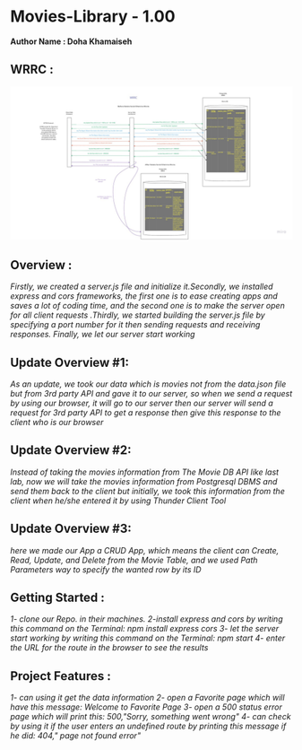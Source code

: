 # Movies-Library - 1.00

**Author Name : Doha Khamaiseh**

## WRRC :
![This is an image](./WRRC4.jpg)

## Overview :
  *Firstly, we created a server.js file and initialize it.Secondly, we installed express and cors frameworks, the first one is to ease creating apps and saves a lot of coding time, and the second one is to make the server open for all client requests .Thirdly, we started building the server.js file by specifying a port number for it then sending requests and receiving responses. Finally, we let our server start working*

## Update Overview #1:
*As an update, we took our data which is movies not from the data.json file but from 3rd  party API and gave it to our server, so when we send a request by using our browser, it will go to our server then our server will send a request for 3rd party API to get a response then give this response to the client who is our browser*

## Update Overview #2:
*Instead of taking the movies information from The Movie DB API like last lab, now  we will take  the movies information from Postgresql DBMS and send them back to the client but initially, we took this information from the client when he/she entered it by using Thunder Client Tool*

## Update Overview #3:
*here we made our App a CRUD App, which means the client can Create,  Read, Update, and Delete from the Movie Table, and we used Path Parameters way to specify the wanted row by its ID*

## Getting Started :
*1- clone our Repo. in their machines. 2-install express and cors by writing this command on the Terminal: npm install express cors 3- let the server start working by writing  this command on the Terminal: npm start 4- enter the URL for the route in the browser to see the results*

## Project Features : 
*1- can using it get the data information 2- open a Favorite page which will have this message: Welcome to Favorite Page 3- open a 500 status error page which will print this:  500,"Sorry, something went wrong" 4- can check by using it if the user enters an undefined route by printing this message if he did:   404," page not found error"*